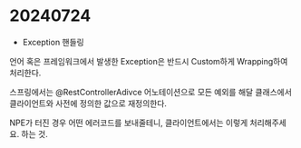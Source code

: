 # 20240724

- Exception 핸들링

언어 혹은 프레임워크에서 발생한 Exception은 반드시 Custom하게 Wrapping하여 처리한다.

스프링에서는 @RestControllerAdivce 어노테이션으로 모든 예외를 해달 클래스에서 클라이언트와 사전에 정의한 값으로 재정의한다.

NPE가 터진 경우 어떤 에러코드를 보내줄테니, 클라이언트에서는 이렇게 처리해주세요. 하는 것.